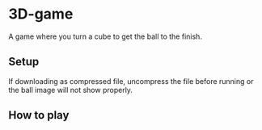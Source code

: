 # 3D-game
A game where you turn a cube to get the ball to the finish.
## Setup
If downloading as compressed file, uncompress the file before running or the ball image will not show properly.
## How to play
